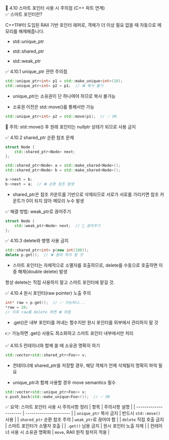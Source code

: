 🔹 4.10 스마트 포인터 사용 시 주의점 (C++ 파트 연계)  
✅ 스마트 포인터란?

C++11부터 도입된 RAII 기반 포인터 래퍼로,
객체가 더 이상 필요 없을 때 자동으로 메모리를 해제해줍니다.

* std::unique_ptr

* std::shared_ptr

* std::weak_ptr

✅ 4.10.1 unique_ptr 관련 주의점
```cpp
std::unique_ptr<int> p1 = std::make_unique<int>(10);
std::unique_ptr<int> p2 = p1;  // ❌ 복사 불가
```

* unique_ptr는 소유권이 단 하나여야 하므로 복사 불가능

* 소유권 이전은 std::move()를 통해서만 가능
```cpp
std::unique_ptr<int> p2 = std::move(p1);  // ✅ OK
```

🔸 주의: std::move() 후 원래 포인터는 nullptr 상태가 되므로 사용 금지

✅ 4.10.2 shared_ptr 순환 참조 문제
```cpp
struct Node {
    std::shared_ptr<Node> next;
};

std::shared_ptr<Node> a = std::make_shared<Node>();
std::shared_ptr<Node> b = std::make_shared<Node>();

a->next = b;
b->next = a;  // ❌ 순환 참조 발생
```

* shared_ptr은 참조 카운트를 기반으로 삭제되므로
서로가 서로를 가리키면 참조 카운트가 0이 되지 않아 메모리 누수 발생

✅ 해결 방법: weak_ptr로 끊어주기
```cpp
struct Node {
    std::weak_ptr<Node> next;  // 🔁 끊어주기
};
```
✅ 4.10.3 delete와 병행 사용 금지
``` cpp
std::shared_ptr<int> p(new int(100));
delete p.get();  // ❌ 절대 하지 말 것
```

* 스마트 포인터는 자체적으로 소멸자를 호출하므로,
delete를 수동으로 호출하면 이중 해제(double delete) 발생

항상 delete는 직접 사용하지 말고 스마트 포인터에 맡길 것.

✅ 4.10.4 원시 포인터(raw pointer) 노출 주의
```cpp
int* raw = p.get();  // ✅ 가능하나...
*raw = 10;
// 이후 raw를 delete 하면 ❌ 위험
```

* .get()은 내부 포인터를 꺼내는 함수지만
원시 포인터를 외부에서 관리하지 말 것

👉 가능하면 .get() 사용도 최소화하고 스마트 포인터 내부에서만 처리

✅ 4.10.5 컨테이너와 함께 쓸 때 소유권 명확히 하기
```cpp
std::vector<std::shared_ptr<Foo>> v;
```

* 컨테이너에 shared_ptr을 저장할 경우,
해당 객체가 언제 삭제될지 명확히 파악 필요

* unique_ptr과 함께 사용할 경우 move semantics 필수
```cpp
std::vector<std::unique_ptr<Foo>> v;
v.push_back(std::make_unique<Foo>());  // ✅ OK
```

✅ 요약: 스마트 포인터 사용 시 주의사항 정리
| 항목                    | 주의사항 설명                |
| --------------------- | ---------------------- |
| `unique_ptr` 복사 금지    | 반드시 `std::move()` 사용   |
| `shared_ptr` 순환 참조 주의 | `weak_ptr`로 끊어야 함      |
| `delete` 직접 호출 금지     | 스마트 포인터가 소멸자 호출        |
| `.get()` 남용 금지        | 원시 포인터 노출 자제           |
| 컨테이너 사용 시 소유권 명확화     | `move`, RAII 원칙 철저히 적용 |
